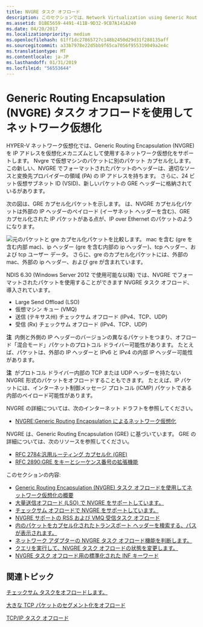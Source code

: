 ```yaml
---
title: NVGRE タスク オフロード
description: このセクションでは、Network Virtualization using Generic Routing Encapsulation (NVGRE) タスク オフロードをについて説明します
ms.assetid: D1BE5659-4491-411B-9D32-9CB7A141A240
ms.date: 04/20/2017
ms.localizationpriority: medium
ms.openlocfilehash: 61ff1dc27865727c148b2450d29d31f288135aff
ms.sourcegitcommit: a33b7978e22d5bb9f65ca7056f955319049a2e4c
ms.translationtype: MT
ms.contentlocale: ja-JP
ms.lasthandoff: 01/31/2019
ms.locfileid: "56553644"
---
```

# <a name="network-virtualization-using-generic-routing-encapsulation-nvgre-task-offload"></a>Generic Routing Encapsulation (NVGRE) タスク オフロードを使用してネットワーク仮想化

HYPER-V ネットワーク仮想化では、Generic Routing Encapsulation (NVGRE) を IP アドレスを仮想化メカニズムとして使用するネットワーク仮想化をサポートします。 Nvgre で仮想マシンのパケットに別のパケット カプセル化します。 この新しい、NVGRE でフォーマットされたパケットのヘッダーは、適切なソースと変換先プロバイダーの領域 (PA) の IP アドレスを持ちます。 さらに、24 ビット仮想サブネット ID (VSID)、新しいパケットの GRE ヘッダーに格納されているがあります。

次の図は、GRE カプセル化パケットを示します。 は、NVGRE カプセル化パケットは外部の IP ヘッダーのペイロード (イーサネット ヘッダーを含む)、GRE カプセル化された IP パケットがある点が、IP over Ethernet のパケットのようになります。

![元のパケットと gre カプセル化パケットを比較します。 mac を含む (gre を含む内部 mac)、ip ヘッダー (gre を含む内部の ip ヘッダー)、tcp ヘッダー、および tcp ユーザー データ。 さらに、gre のカプセル化パケットには、外部の mac、外部の ip ヘッダー、および gre が含まれています。](images/nvgre.png)

NDIS 6.30 (Windows Server 2012 で使用可能な以降) では、NVGRE でフォーマットされたパケットを使用することができます NVGRE タスク オフロード、導入されています。

-   Large Send Offload (LSO)
-   仮想マシン キュー (VMQ)
-   送信 (テキサス州) チェックサム オフロード (IPv4、TCP、UDP)
-   受信 (Rx) チェックサム オフロード (IPv4、TCP、UDP)

**注**  内側と外側の IP ヘッダーのバージョンの異なるパケットをつまり、オフロード「混合モード」パケットのプロトコル ドライバー可能性があります。 たとえば、パケットは、外部の IP ヘッダーと IPv6 と IPv4 の内部 IP ヘッダー可能性があります。

 

**注**  がプロトコル ドライバー内部の TCP または UDP ヘッダーを持たない NVGRE 形式のパケットをオフロードすることもできます。 たとえば、IP パケットには、インターネット制御メッセージ プロトコル (ICMP) パケットである内部のペイロード可能性があります。

 

NVGRE の詳細については、次のインターネット ドラフトを参照してください。

-   [NVGRE:Generic Routing Encapsulation によるネットワーク仮想化](http://ietfreport.isoc.org/idref/draft-sridharan-virtualization-nvgre/)

NVGRE は、Generic Routing Encapsulation (GRE) に基づいています。 GRE の詳細については、次のリソースを参照してください。

-   [RFC 2784:汎用ルーティング カプセル化 (GRE)](http://tools.ietf.org/html/rfc2784)
-   [RFC 2890:GRE をキーとシーケンス番号の拡張機能](http://tools.ietf.org/html/rfc2890)

このセクションの内容:

-   [Generic Routing Encapsulation (NVGRE) タスク オフロードを使用してネットワーク仮想化の概要](overview-of-network-virtualization-using-generic-routing-encapsulation--nvgre--task-offload.md)
-   [大量送信オフロード (LSO) で NVGRE をサポートしています。](supporting-nvgre-in-large-send-offload--lso-.md)
-   [チェックサム オフロードで NVGRE をサポートしています。](supporting-nvgre-in-checksum-offload.md)
-   [NVGRE サポートの RSS および VMQ 受信タスク オフロード](supporting-nvgre-in-rss-and-vmq-receive-task-offloads.md)
-   [内のパケットをカプセル化されたトランスポート ヘッダーを検索する、パスが表示されます。](locating-the-transport-header-for-encapsulaged-packets-in-the-receive-path.md)
-   [ネットワーク アダプターの NVGRE タスク オフロード機能を判断します。](determining-the-nvgre-task-offload-capabilities-of-a-network-adapter.md)
-   [クエリを実行して、NVGRE タスク オフロードの状態を変更します。](querying-and-changing-nvgre-task-offload-state.md)
-   [NVGRE タスク オフロード用の標準化された INF キーワード](standardized-inf-keywords-for-nvgre-task-offload.md)

## <a name="related-topics"></a>関連トピック


[チェックサム タスクをオフロードします。](offloading-checksum-tasks.md)

[大きな TCP パケットのセグメント化をオフロード](offloading-the-segmentation-of-large-tcp-packets.md)

[TCP/IP タスク オフロード](task-offload.md)

 

 






